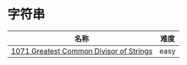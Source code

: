 # 字符串

**名称**|**难度**
--------|--------
[1071 Greatest Common Divisor of Strings](../problems/1071%20Greatest%20Common%20Divisor%20of%20Strings)|easy
